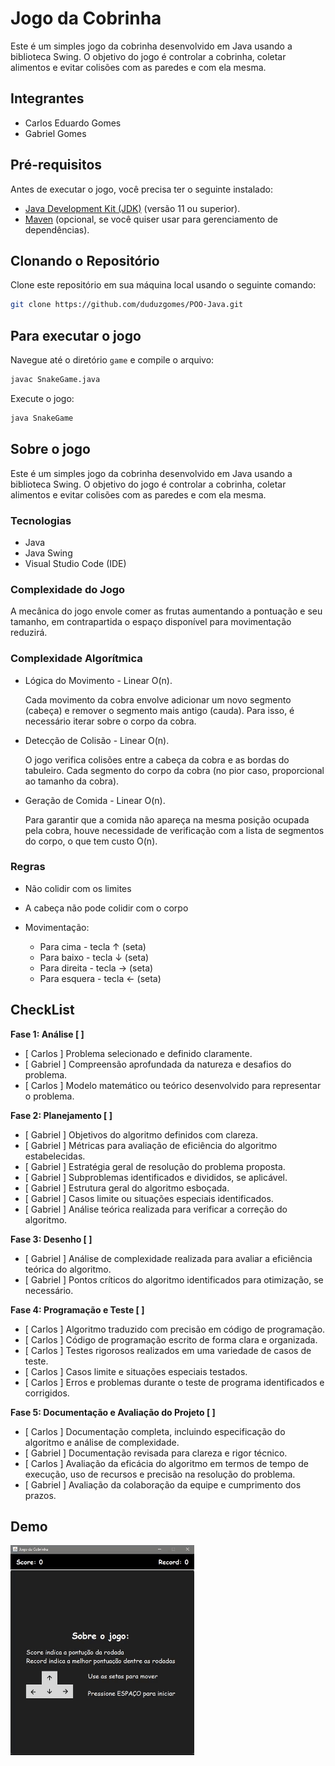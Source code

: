 # Jogo da Cobrinha

Este é um simples jogo da cobrinha desenvolvido em Java usando a biblioteca Swing. O objetivo do jogo é controlar a cobrinha, coletar alimentos e evitar colisões com as paredes e com ela mesma.

## Integrantes

- Carlos Eduardo Gomes
- Gabriel Gomes

## Pré-requisitos

Antes de executar o jogo, você precisa ter o seguinte instalado:

- [Java Development Kit (JDK)](https://www.oracle.com/java/technologies/javase-jdk11-downloads.html) (versão 11 ou superior).
- [Maven](https://maven.apache.org/download.cgi) (opcional, se você quiser usar para gerenciamento de dependências).

## Clonando o Repositório

Clone este repositório em sua máquina local usando o seguinte comando:

```bash
git clone https://github.com/duduzgomes/POO-Java.git
```

## Para executar o jogo

Navegue até o diretório `game` e compile o arquivo:

```bash
javac SnakeGame.java
```

Execute o jogo:

```bash
java SnakeGame
```

## Sobre o jogo

Este é um simples jogo da cobrinha desenvolvido em Java usando a biblioteca Swing. O objetivo do jogo é controlar a cobrinha, coletar alimentos e evitar colisões com as paredes e com ela mesma.

### Tecnologias

- Java
- Java Swing
- Visual Studio Code (IDE)

### Complexidade do Jogo

A mecânica do jogo envole comer as frutas aumentando a pontuação e seu tamanho, em contrapartida o espaço disponível para movimentação reduzirá.

### Complexidade Algorítmica

- Lógica do Movimento - Linear O(n).

  Cada movimento da cobra envolve adicionar um novo segmento (cabeça) e remover o segmento mais antigo (cauda). Para isso, é necessário iterar sobre o corpo da cobra.

- Detecção de Colisão - Linear O(n).

  O jogo verifica colisões entre a cabeça da cobra e
  as bordas do tabuleiro. Cada segmento do corpo da cobra (no pior caso, proporcional ao tamanho da cobra).

- Geração de Comida - Linear O(n).

  Para garantir que a comida não apareça na mesma posição ocupada pela cobra, houve necessidade de verificação com a lista de segmentos do corpo, o que tem custo O(n).

### Regras

- Não colidir com os limites
- A cabeça não pode colidir com o corpo

- Movimentação:

  - Para cima - tecla ↑ (seta)
  - Para baixo - tecla ↓ (seta)
  - Para direita - tecla → (seta)
  - Para esquera - tecla ← (seta)

## CheckList

**Fase 1: Análise [ ]**

- [ Carlos ] Problema selecionado e definido claramente.
- [ Gabriel ] Compreensão aprofundada da natureza e desafios do problema.
- [ Carlos ] Modelo matemático ou teórico desenvolvido para representar o problema.

**Fase 2: Planejamento [ ]**

- [ Gabriel ] Objetivos do algoritmo definidos com clareza.
- [ Gabriel ] Métricas para avaliação de eficiência do algoritmo estabelecidas.
- [ Gabriel ] Estratégia geral de resolução do problema proposta.
- [ Gabriel ] Subproblemas identificados e divididos, se aplicável.
- [ Gabriel ] Estrutura geral do algoritmo esboçada.
- [ Gabriel ] Casos limite ou situações especiais identificados.
- [ Gabriel ] Análise teórica realizada para verificar a correção do algoritmo.

**Fase 3: Desenho [ ]**

- [ Gabriel ] Análise de complexidade realizada para avaliar a eficiência teórica do algoritmo.
- [ Gabriel ] Pontos críticos do algoritmo identificados para otimização, se necessário.

**Fase 4: Programação e Teste [ ]**

- [ Carlos ] Algoritmo traduzido com precisão em código de programação.
- [ Carlos ] Código de programação escrito de forma clara e organizada.
- [ Carlos ] Testes rigorosos realizados em uma variedade de casos de teste.
- [ Carlos ] Casos limite e situações especiais testados.
- [ Carlos ] Erros e problemas durante o teste de programa identificados e corrigidos.

**Fase 5: Documentação e Avaliação do Projeto [ ]**

- [ Carlos ] Documentação completa, incluindo especificação do algoritmo e análise de complexidade.
- [ Gabriel ] Documentação revisada para clareza e rigor técnico.
- [ Carlos ] Avaliação da eficácia do algoritmo em termos de tempo de execução, uso de recursos e precisão na resolução do problema.
- [ Gabriel ] Avaliação da colaboração da equipe e cumprimento dos prazos.

## Demo

![demo](<demo/demo%20(2).gif>)
